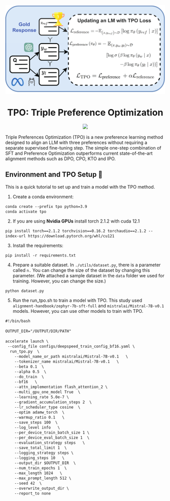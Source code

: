 <p align="center">
    <img alt="TPO" src="tpo_drawio.png" width="1000" height="">
</p>

<div align="center">
    
# TPO: Triple Preference Optimization
</div>

<p align="center">
<a href="LICENSE" alt="MIT License"><img src="https://img.shields.io/badge/license-MIT-FAD689.svg" /></a>

<!-- <a href="https://cogintlab-asu.github.io/" alt="asu">ASU</a> -->
<!-- <a href="https://www.microsoft.com/en-us/research/" alt="MSlogo"><img src="https://img.shields.io/badge/Microsoft-B1B479?logo=microsoft" /></a>
<a href="https://twitter.com/fe1ixxu">
  <img src="https://img.shields.io/twitter/follow/haoranxu?style=social&logo=twitter"
      alt="follow on Twitter"></a>
</p> -->


 Triple Preferences Optimization (TPO) is a new preference learning method designed to align an LLM with three preferences without requiring a separate supervised fine-tuning step. The simple one-step combination of SFT and Preference Optimization outperforms current state-of-the-art alignment methods such as DPO, CPO, KTO and IPO.

## Environment and TPO Setup 🔧
This is a quick tutorial to set up and train a model with the TPO method.
1. Create a conda environment:
```
conda create --prefix tpo python=3.9 
conda activate tpo
```
2. If you are using **Nvidia GPUs** install torch 2.1.2 with cuda 12.1
```
pip install torch==2.1.2 torchvision==0.16.2 torchaudio==2.1.2 --index-url https://download.pytorch.org/whl/cu121
```
3. Install the requirements:
```
pip install -r requirements.txt
```
4. Prepare a suitable dataset. In `./utils/dataset.py`, there is a parameter called `n.` You can change the size of the dataset by changing this parameter.
(We attached a sample dataset in the `data` folder we used for training. However, you can change the size.)
```
python dataset.py
```
5. Run the run_tpo.sh to train a model with TPO. This study used `alignment-handbook/zephyr-7b-sft-full` and `mistralai/Mistral-7B-v0.1` models. However, you can use other models to train with TPO.
```
#!/bin/bash

OUTPUT_DIR="/OUTPUT/DIR/PATH"

accelerate launch \
 --config_file configs/deepspeed_train_config_bf16.yaml \
  run_tpo.py  \
    --model_name_or_path mistralai/Mistral-7B-v0.1   \
    --tokenizer_name mistralai/Mistral-7B-v0.1   \
    --beta 0.1  \
    --alpha 0.5  \
    --do_train  \
    --bf16   \
    --attn_implementation flash_attention_2 \
    --multi_gpu_one_model True  \
    --learning_rate 5.0e-7 \
    --gradient_accumulation_steps 2  \
    --lr_scheduler_type cosine  \
    --optim adamw_torch  \
    --warmup_ratio 0.1   \
    --save_steps 100  \
    --log_level info   \
    --per_device_train_batch_size 1 \
    --per_device_eval_batch_size 1  \
    --evaluation_strategy steps   \
    --save_total_limit 1  \
    --logging_strategy steps \
    --logging_steps 10   \
    --output_dir $OUTPUT_DIR  \
    --num_train_epochs 1  \
    --max_length 1024   \
    --max_prompt_length 512 \
    --seed 42  \
    --overwrite_output_dir \
    --report_to none

```
